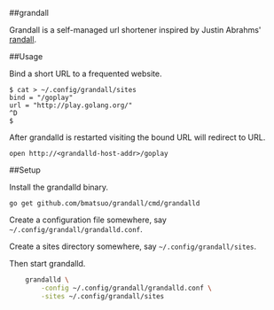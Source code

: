 ##grandall

Grandall is a self-managed url shortener inspired by Justin Abrahms'
[randall](https://github.com/justinabrahms/randall).

##Usage

Bind a short URL to a frequented website.

    $ cat > ~/.config/grandall/sites
    bind = "/goplay"
    url = "http://play.golang.org/"
    ^D
    $

After grandalld is restarted visiting the bound URL will redirect to URL.

    open http://<grandalld-host-addr>/goplay

##Setup

Install the grandalld binary.

    go get github.com/bmatsuo/grandall/cmd/grandalld

Create a configuration file somewhere, say `~/.config/grandall/grandalld.conf`.

Create a sites directory somewhere, say `~/.config/grandall/sites`.

Then start grandalld.

```sh
    grandalld \
        -config ~/.config/grandall/grandalld.conf \
        -sites ~/.config/grandall/sites
```
